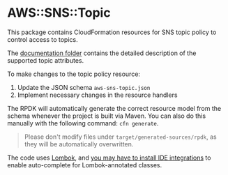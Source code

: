 # AWS::SNS::Topic

This package contains CloudFormation resources for SNS topic policy to control access to topics.

The [documentation folder](/aws-sns-topicpolicy/docs/README.md) contains the detailed description of the supported topic attributes.

To make changes to the topic policy resource:

1. Update the JSON schema `aws-sns-topic.json`
1. Implement necessary changes in the resource handlers

The RPDK will automatically generate the correct resource model from the schema whenever the project is built via Maven. You can also do this manually with the following command: `cfn generate`.

> Please don't modify files under `target/generated-sources/rpdk`, as they will be automatically overwritten.

The code uses [Lombok](https://projectlombok.org/), and [you may have to install IDE integrations](https://projectlombok.org/) to enable auto-complete for Lombok-annotated classes.
